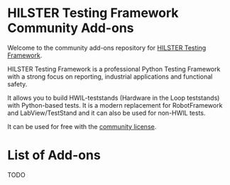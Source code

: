 # HILSTER Testing Framework Community Add-ons

Welcome to the community add-ons repository for [HILSTER Testing Framework](https://docs.hilster.io/htf/latest/).

HILSTER Testing Framework is a professional Python Testing Framework with a strong focus on reporting, industrial applications and functional safety.

It allows you to build HWIL-teststands (Hardware in the Loop teststands) with Python-based tests. It is a modern replacement for RobotFramework and LabView/TestStand and it can also be used for non-HWIL tests.

It can be used for free with the [community license](https://docs.hilster.io/htf/latest/licensing.html#community-license).

# List of Add-ons
TODO
